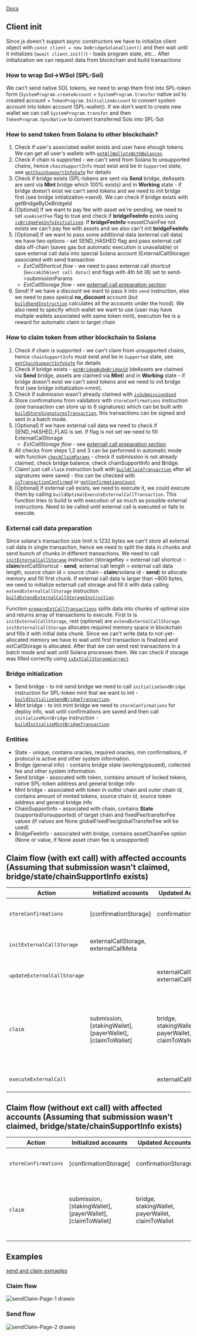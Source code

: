 [Docs](docs/README.md)

## Client init
Since js doesn't support async constructors we have to initialize client object with `const client = new DeBridgeSolanaClient()` and then wait until it initializes (`await client.init()`) - loads program state, etc...
After initialization we can request data from blockchain and build transactions

### How to wrap Sol->WSol (SPL-Sol)
We can't send native SOL tokens, we need to wrap them first into SPL-token form (`SystemProgram.createAccount` + `SystemProgram.transfer` native sol to created account + `TokenProgram.InitializeAccount` to convert system account into token account (SPL-wallet)). If we don't want to create new wallet we can call `SystemProgram.transfer` and then `TokenProgram.SyncNative` to convert transferred Sols into SPL-Sol

### How to send token from Solana to other blockchain?
1. Check if user's associated wallet exists and user have ehough tokens. We can get all user's wallets with [`getAllWalletsWithBalances`](docs/classes/DeBridgeSolanaClient.md#getallwalletswithbalances) 
2. Check if chain is supported - we can't send from Solana to unsupported chains, hence `chainSupportInfo` must exist and be in `Supported` state, see [`getChainSupportInfoSafe`](docs/classes/DeBridgeSolanaClient.md#getchainsupportinfosafe) for details
3. Check if bridge exists (SPL-tokens are sent via **Send** bridge, deAssets are sent via **Mint** bridge which 100% exists) and in **Working** state - if bridge doesn't exist we can't send tokens and we need to init bridge first (see bridge initialization->send). We can check if bridge exists with getBridgeByDeBridgeId
4. [Optional] If we want to pay fee with asset we're sending, we need to set `useAssetFee` flag to true and check if **bridgeFeeInfo** exists using [`isBridgeFeeInfoInitialized`](docs/classes/DeBridgeSolanaClient.md#isbridgefeeinfoinitialized). If **bridgeFeeInfo**->assetChainFee not exists we can't pay fee with assets and we also can't init **bridgeFeeInfo**.
5. [Optional] If we want to pass some additional data (external call data) we have two options - set SEND_HASHED flag and pass external call data off-chain (saves gas but automatic execution is unavailable) or save external call data into special Solana account (ExternalCallStorage) associated with send transaction
	- *ExtCallShortcut flow* - we need to pass external call shortcut (`keccak256(ext call data)`) and flags with 4th bit (8) set to send->submissionParams
	- *ExtCallStorage flow* - see [externall call preparation section](#external-call-data-preparation) 
6. Send! If we have a discount we want to pass it into `send` instruction, else we need to pass speical **no_discount** account (but [`buildSendInstruction`](docs/classes/DeBridgeSolanaClient.md#buildsendinstruction) calculates all the accounts under the hood). We also need to specify which wallet we want to use (user may have multiple wallets associated with same token mint), execution fee is a reward for automatic claim in target chain

### How to claim token from other blockchain to Solana
1. Check if chain is supported - we can't claim from unsupported chains, hence `chainSupportInfo` must exist and be in `Supported` state, see [`getChainSupportInfoSafe`](docs/classes/DeBridgeSolanaClient.md#getchainsupportinfosafe) for details
2. Check if bridge exists - [`getBridgeByDeBridgeId`](docs/classes/DeBridgeSolanaClient.md#getbridgebydebridgeid) (deAssets are claimed via **Send** bridge, assets are claimed via **Mint**) and in **Working** state - if bridge doesn't exist we can't send tokens and we need to init bridge first (see bridge initialization->mint).
3. Check if submission wasn't already claimed with [`isSubmissionUsed`](docs/classes/DeBridgeSolanaClient.md#issubmissionused)
4. Store confirmations from validators with `storeConfirmations` instruction (one transaction can store up to 6 signatures) which can be built with [`buildStoreSignaturesTransaction`](docs/classes/DeBridgeSolanaClient.md#buildstoresignaturestransaction), this transactions can be signed and sent in a batch mode.
5. [Optional] If we have external call data we need to check if SEND_HASHED_FLAG is set. If flag is not set we need to fill ExternalCallStorage
	- *ExtCallStorage flow* - see [externall call preparation section](#external-call-data-preparation) 
6. All checks from steps 1,2 and 3 can be performed in automatic mode with function [`checkClaimParams`](docs/classes/DeBridgeSolanaClient.md#checkclaimparams) - check if submission is not already claimed, check bridge balance, check chainSupportInfo and Bridge.
7. Claim! just call `claim` instruction built with [`buildClaimTransaction`](docs/classes/DeBridgeSolanaClient.md#buildclaimtransaction) after all signatures were saved - this can be checked with [`isTransactionConfirmed`](docs/classes/DeBridgeSolanaClient.md#istransactionconfirmed) or [`getConfirmationsCount`](docs/classes/DeBridgeSolanaClient.md#getconfirmationscount)
8. [Optional] if external call exists, we need to execute it, we could execute them by calling `buildOptimalExecuteExternalCallTransaction`. This function tries to build tx with execution of as much as possible external instructions. Need to be called until external call is executed or fails to execute.

### External call data preparation

Since solana's transaction size limit is 1232 bytes we can't store all external call data in single transaction, hence we need to split the data in chunks and send bunch of chunks in different transactions. 
We need to call [`initExternalCallStorage`](docs/classes/DeBridgeSolanaClient.md#buildinitexternalcallinstruction) instruction (storageKey = external call shortcut - **claim**/extCallShortcut - **send**, external call length = external call data length, source chain id = source chain - **claim**/solana id - **send**) to allocate memory and fill first chunk. If external call data is larger than ~800 bytes, we need to initialize externall call storage and fill it with data calling `extendExternalCallStorage` instruction [`buildExtendExternalCallStorageInstruction`](docs/classes/DeBridgeSolanaClient.md#buildextendexternalcallstorageinstruction). 

Function [`prepareExtCallTransactions`](https://github.com/debridge-finance/solana-contracts-client/blob/develop/docs/classes/DeBridgeSolanaClient.md#prepareextcalltransactions) splits data into chunks of optimal size and returns array of transactions to execute. First tx is `initExternalCallStorage`, rest (optional) are `extendExternalCallStorage`. `initExternalCallStorage` allocates required memory space in blockchain and fills it with initial data chunk. Since we can't write data to not-yet-allocated memory we have to wait until first transaction is finalized and extCallStorage is allocated. After that we can send rest transactions in a batch mode and wait until Solana processes them. We can check if storage was filled correctly using [`isExtCallStorageCorrect`](docs/classes/DeBridgeSolanaClient.md#isextcallstoragecorrect) 

### Bridge initialization
- Send bridge - to init send bridge we need to call `initializeSendBridge` instruction for SPL-token mint that we want to init - [`buildInitializeSendBridgeTransaction`](docs/classes/DeBridgeSolanaClient.md#buildinitializesendbridgetransaction).
- Mint bridge - to init mint bridge we need to `storeConfirmations` for deploy info, wait until confirmations are saved and then call `initializeMintBridge` instruction - [`buildInitializeMintBridgeTransaction`](docs/classes/DeBridgeSolanaClient.md#buildextendexternalcallstorageinstruction)

### Entities
- State - unique, contains oracles, required oracles, min confirmations, if protocol is active and other system information.
- Bridge (general info) - contains bridge state (working/paused), collected fee and other system information.
- Send bridge - assocated with token, contains amount of locked tokens, native SPL-token address and general bridge info
- Mint bridge - associated with token in outter chain and outer chain id, contains amount of minted tokens, source chain id, source token address and general bridge info
- ChainSupportInfo - associated with chain, contains **State** (supported/unsupported) of target chain and fixedFee/transferFee values (if values are None globalFixedFee/globalTransferFee will be used)
- BridgeFeeInfo - associated with bridge, contains assetChainFee option (None or value, if None asset chain fee is unsupported)

## Claim flow (with ext call) with affected accounts (Assuming that submission wasn't claimed, bridge/state/chainSupportInfo exists)
| Action | Initialized accounts | Updated Accounts | Closed Accounts | Comments |
|--------|----------------------|------------------| ----------------|----------|
| `storeConfirmations` | [confirmationStorage] | confirmationStorage | | store signatures into confirmationStorage, account is created if not exists yet |
|`initExternalCallStorage` | externalCallStorage, externalCallMeta | | | allocate externall call storage, set externalCallMeta = `accumulation` |
|`updateExternalCallStorage`| | externalCallStorage, externalCallMeta| | fill external call storage with data, set externalCallMeta = `accumulation` |
|`claim`| submission, [stakingWallet], [payerWallet], [claimToWallet] | bridge, stakingWallet, payerWallet, claimToWallet | confirmationStorage | create submission account, close confirmation storage, set externalCallMeta state = `execution`, update bridge locked/minted amount, move funds to/from wallets |
|`executeExternalCall`| | externalCallMeta | externalCallStorage | set externalCallMeta = `executed`, close external call storage |

## Claim flow (without ext call) with affected accounts (Assuming that submission wasn't claimed, bridge/state/chainSupportInfo exists)
| Action | Initialized accounts | Updated Accounts | Closed Accounts | Comments |
|--------|----------------------|------------------| ----------------|----------|
| `storeConfirmations` | [confirmationStorage] | confirmationStorage | | store signatures into confirmationStorage, account is created if not exists yet |
|`claim`| submission, [stakingWallet], [payerWallet], [claimToWallet] | bridge, stakingWallet, payerWallet, claimToWallet | confirmationStorage | create submission account, close confirmation storage, update bridge locked/minted amount, move funds to/from wallets |

## Examples
[send and claim exmaples](https://github.com/debridge-finance/solana-contracts-client/tree/master/examples)

### Claim flow
![sendClaim-Page-1 drawio](https://user-images.githubusercontent.com/11212162/165912819-52f54d7e-775e-4917-8d06-faa25b065adc.png)

### Send flow
![sendClaim-Page-2 drawio](https://user-images.githubusercontent.com/11212162/165914211-cc0f80a1-0a47-4f4c-a628-11aa15e56ee7.png)

